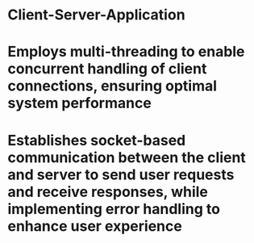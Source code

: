 # Client-Server-Application

# Employs multi-threading to enable concurrent handling of client connections, ensuring optimal system performance
# Establishes socket-based communication between the client and server to send user requests and receive responses, while implementing error handling to enhance user experience
